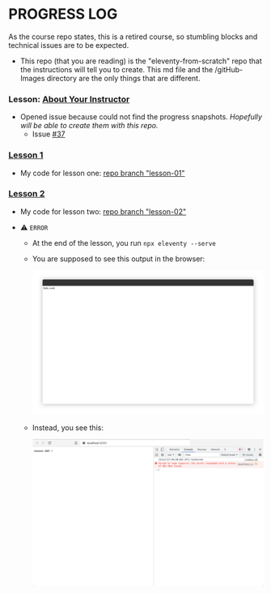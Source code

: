 # PROGRESS LOG

As the course repo states, this is a retired course, so stumbling blocks and technical issues are to be expected.

- This repo (that you are reading) is the "eleventy-from-scratch" repo that the instructions will tell you to create. This md file and the /gitHub-Images directory are the only things that are different.

### Lesson: [About Your Instructor](https://learneleventyfromscratch.com/#about-your-instructor)

- Opened issue because could not find the progress snapshots. _Hopefully will be able to create them with this repo._
  - Issue [#37](https://github.com/Andy-set-studio/learneleventyfromscratch.com/issues/37)

### [Lesson 1](https://learneleventyfromscratch.com/lesson/1.html#what-is-eleventy)

- My code for lesson one: [repo branch "lesson-01"](https://github.com/maiya-22/learning-repo__learn-11ty-from-scratch/tree/Lesson-01)

### [Lesson 2](https://learneleventyfromscratch.com/lesson/1.html#what-is-eleventy)

- My code for lesson two: [repo branch "lesson-02"](https://github.com/maiya-22/learning-repo__learn-11ty-from-scratch/tree/Lesson-02)
- ⚠️ `ERROR`

  - At the end of the lesson, you run `npx eleventy --serve`
  - You are supposed to see this output in the browser:

    ![lesson 2 goal](https://raw.githubusercontent.com/maiya-22/learning-repo__learn-11ty-from-scratch/Lesson-02/gitHub-Images/lesson-02-goal.jpg)

  - Instead, you see this:

    ![lesson 2 actual](https://raw.githubusercontent.com/maiya-22/learning-repo__learn-11ty-from-scratch/Lesson-02/gitHub-Images/lesson-02-actual.png)
